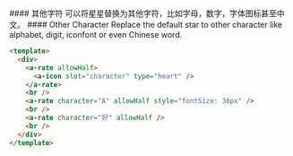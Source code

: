 <cn>
#### 其他字符
可以将星星替换为其他字符，比如字母，数字，字体图标甚至中文。
</cn>

<us>
#### Other Character
Replace the default star to other character like alphabet, digit, iconfont or even Chinese word.
</us>

```html
<template>
  <div>
    <a-rate allowHalf>
      <a-icon slot="character" type="heart" />
    </a-rate>
    <br />
    <a-rate character="A" allowHalf style="fontSize: 36px" />
    <br />
    <a-rate character="好" allowHalf />
    <br />
  </div>
</template>
```
